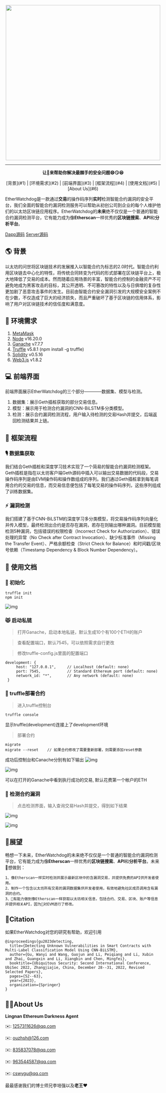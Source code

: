 <p align="center">
  <img src="https://raw.githubusercontent.com/Silence1017/EtherWatchdog_Dapp/main/images/card.png" align="middle"  width="500" />
</p>

------------------------------------------------------------------------------------------

<p align="center">
  <b>让🐶来帮助你解决最棘手的安全问题😄😏😆</b>
</p>


<center>[背景](#1) | [环境需求](#2) | [前端界面](#3) | [框架流程](#4) | [使用文档](#5) | [About Us](#6)</center>


EtherWatchdog是一款通过**交易**的操作码序列**实时**检测智能合约漏洞的安全平台，我们全面的智能合约漏洞检测服务可以帮助从初创公司到企业的每个人维护他们的以太坊区块链应用程序。EtherWatchdog的**未来**绝不仅仅是一个普通的智能合约漏洞检测平台，它有能力成为像**Etherscan**一样优秀的**区块链搜索**、**API**和**分析平台**。

[Dapp源码](https://github.com/Silence1017/EtherWatchdog_Dapp)  [Server源码](https://github.com/Silence1017/Lingnan-EthDarkness-Server)

<p id="1"></p> 

## 🌎 背景

以太坊的问世将区块链技术的发展推入以智能合约为标志的2.0时代。智能合约利用区块链去中心化的特性，将传统合同转变为代码的形式部署在区块链平台上，极大地降低了交易的成本。然而随着应用场景的丰富，智能合约控制的金融资产不可避免地成为黑客攻击的目标，其公开透明、不可篡改的特性以及与日俱增的复杂性更加剧了恶意攻击事件的发生。目前由智能合约安全漏洞引发的大规模安全案例不在少数，不仅造成了巨大的经济损失，而且严重破坏了基于区块链的信用体系，影响了用户对区块链技术的信任度和满意度。

<p id="2"></p> 

## 📃 环境需求

1. [MetaMask](https://metamask.io/)
2. [Node](https://nodejs.org/) v16.20.0
3. [Ganache](https://www.trufflesuite.com/ganache) v7.7.7
4. [Truffle](https://trufflesuite.com/truffle/) v5.8.1 (npm install -g truffle)
5. [Solidity](https://soliditylang.org/) v0.5.16
6. [Web3.js](https://web3js.org/) v1.8.2

<p id="3"></p> 

## 💻 前端界面

前端界面展示EtherWatchdog的三个部分————数据集、模型与检测。

1. 数据集：展示Geth插桩获取的部分交易信息。
2. 模型：展示用于检测合约漏洞的CNN-BiLSTM多分类模型。
3. 检测：展示合约漏洞检测流程，用户输入待检测的交易Hash并提交，后端返回检测结果并上链。

<p id="4"></p> 

## 🎉 框架流程

### 🎙️ 数据集获取

我们结合Geth插桩和深度学习技术实现了一个简易的智能合约漏洞检测框架。Geth插桩是指在以太坊客户端Geth源码中插入可以输出交易数据的代码段，交易操作码序列是由EVM操作码和操作数组成的序列。我们通过Geth插桩拿到每笔调用合约的交易的信息，而交易信息便包括了每笔交易的操作码序列，这些序列组成了训练数据集。

### ⚡ 漏洞检测

我们搭建了基于CNN-BiLSTM的深度学习多分类模型，将交易操作码序列向量化并传入模型，最终检测出合约是否存在漏洞，若存在则输出哪种漏洞。目前模型能检测5种漏洞，包括错误的权限检查（Incorrect Check for Authorization）、错误处理的异常（No Check after Contract Invocation）、缺少标准事件（Missing the Transfer Event）、严格余额检查（Strict Check for Balance）和时间戳/区块号依赖（Timestamp Dependency & Block Number Dependency）。

<p id="5"></p> 

## 📜 使用文档

### 🙈 初始化

```
truffle init
npm init
```
![img](https://raw.githubusercontent.com/Silence1017/EtherWatchdog_Dapp/main/images/5.png)

### 😾 启动私链

> 打开Ganache，启动本地私链，默认生成10个有100个ETH的账户

> 查看配置端口，默认7545，可以依照需求自行更改

> 修改truffle-config.js里面的配置端口
```
development: {
     host: "127.0.0.1",     // Localhost (default: none)
     port: 7545,            // Standard Ethereum port (default: none)
     network_id: "*",       // Any network (default: none)
 }
```

### 🔖 truffle部署合约

> 进入truffle控制台
```
truffle console
```
显示truffle(development)连接上了development环境

> 部署合约
```
migrate
migrate --reset    // 如果合约修改了需要重新部署，则需要添加reset参数
```
成功后控制台和Canache分别有如下输出
![img](https://raw.githubusercontent.com/Silence1017/EtherWatchdog_Dapp/main/images/1.png)

![img](https://raw.githubusercontent.com/Silence1017/EtherWatchdog_Dapp/main/images/2.png)

可以在打开的Ganache中看到执行成功的交易, 默认花费第一个帐户的ETH

### 🎩 检测合约漏洞

> 点击检测界面，输入查询交易Hash并提交，得到如下结果

![img](https://raw.githubusercontent.com/Silence1017/EtherWatchdog_Dapp/main/images/3.png)

![img](https://raw.githubusercontent.com/Silence1017/EtherWatchdog_Dapp/main/images/4.png)

## 🔔展望

畅想一下未来，EtherWatchdog的未来绝不仅仅是一个普通的智能合约漏洞检测平台，它有能力成为像**Etherscan**一样优秀的**区块链搜索**、**API**和**分析平台**。未来🐶想做到：
```text
1、像Etherscan一样实时检测并展示最新区块中的含漏洞交易，并提供免费的API供开发者使用。
2、制作一个包含以太坊所有交易的漏洞数据集供开发者使用，有效地避免社区成员调用含有漏洞的合约。
3、🐶有能力做到像Etherscan一样获取以太坊相关信息，包括合约、交易、区块、账户等信息并提供相关API，因为🐶对EVM进行了修改。
```

## 🔔Citation

如果EtherWatchdog对您的研究有帮助，欢迎引用

```
@inproceedings{gu2023detecting,
  title={Detecting Unknown Vulnerabilities in Smart Contracts with Multi-Label Classification Model Using CNN-BiLSTM},
  author={Gu, Wanyi and Wang, Guojun and Li, Peiqiang and Li, Xubin and Zhai, Guangxin and Li, Xiangbin and Chen, Mingfei},
  booktitle={Ubiquitous Security: Second International Conference, UbiSec 2022, Zhangjiajie, China, December 28--31, 2022, Revised Selected Papers},
  pages={52--63},
  year={2023},
  organization={Springer}
}
```
<p id="6"></p> 

## 👦👧About Us

**Lingnan Ethereum Darkness Agent**

✉️: 1257311626@qq.com

✉️: ouzhsh@126.com

✉️: 835837078@qq.com

✉️: 963544587@qq.com

✉️: cswygu@qq.com

最最感谢我们的博士师兄李培强以及**老王**❤️
